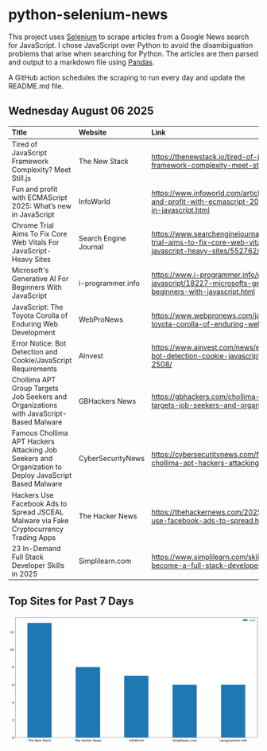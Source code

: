 # python-selenium-news

This project uses [Selenium](https://www.seleniumhq.org/) to scrape articles from a Google News search for JavaScript.
I chose JavaScript over Python to avoid the disambiguation problems that arise when searching for Python.
The articles are then parsed and output to a markdown file using [Pandas](https://pandas.pydata.org/).

A GitHub action schedules the scraping to run every day and update the README.md file.

## Wednesday August 06 2025


| Title                                                                                                 | Website               | Link                                                                                                                |
|:------------------------------------------------------------------------------------------------------|:----------------------|:--------------------------------------------------------------------------------------------------------------------|
| Tired of JavaScript Framework Complexity? Meet Still.js                                               | The New Stack         | https://thenewstack.io/tired-of-javascript-framework-complexity-meet-still-js/                                      |
| Fun and profit with ECMAScript 2025: What’s new in JavaScript                                         | InfoWorld             | https://www.infoworld.com/article/4031581/fun-and-profit-with-ecmascript-2025-whats-new-in-javascript.html          |
| Chrome Trial Aims To Fix Core Web Vitals For JavaScript-Heavy Sites                                   | Search Engine Journal | https://www.searchenginejournal.com/chrome-trial-aims-to-fix-core-web-vitals-for-javascript-heavy-sites/552762/     |
| Microsoft's Generative AI For Beginners With JavaScript                                               | i-programmer.info     | https://www.i-programmer.info/news/167-javascript/18227-microsofts-generative-ai-for-beginners-with-javascript.html |
| JavaScript: The Toyota Corolla of Enduring Web Development                                            | WebProNews            | https://www.webpronews.com/javascript-the-toyota-corolla-of-enduring-web-development/                               |
| Error Notice: Bot Detection and Cookie/JavaScript Requirements                                        | AInvest               | https://www.ainvest.com/news/error-notice-bot-detection-cookie-javascript-requirements-2508/                        |
| Chollima APT Group Targets Job Seekers and Organizations with JavaScript-Based Malware                | GBHackers News        | https://gbhackers.com/chollima-apt-group-targets-job-seekers-and-organizations/                                     |
| Famous Chollima APT Hackers Attacking Job Seekers and Organization to Deploy JavaScript Based Malware | CyberSecurityNews     | https://cybersecuritynews.com/famous-chollima-apt-hackers-attacking-job-seekers/                                    |
| Hackers Use Facebook Ads to Spread JSCEAL Malware via Fake Cryptocurrency Trading Apps                | The Hacker News       | https://thehackernews.com/2025/07/hackers-use-facebook-ads-to-spread.html                                           |
| 23 In-Demand Full Stack Developer Skills in 2025                                                      | Simplilearn.com       | https://www.simplilearn.com/skills-required-to-become-a-full-stack-developer-article                                |
## Top Sites for Past 7 Days

![Graph of Top Sites](https://raw.githubusercontent.com/dan-mba/python-selenium-news/main/last-week.png)
